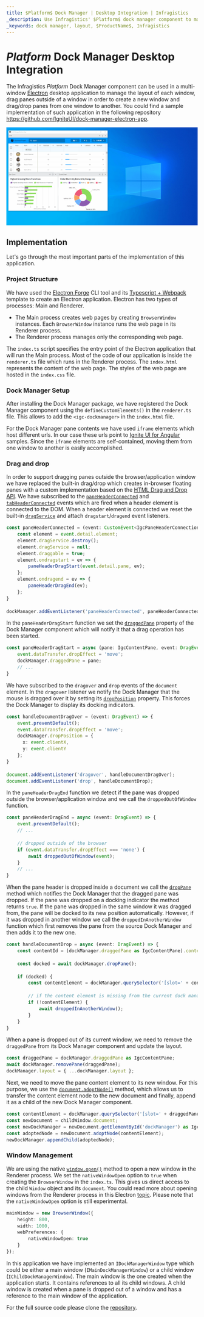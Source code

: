 ```yaml
---
title: $Platform$ Dock Manager | Desktop Integration | Infragistics
_description: Use Infragistics' $Platform$ dock manager component to manage the layout of multi-window Electron desktop application. Check out $ProductName$ dock manager tutorials!
_keywords: dock manager, layout, $ProductName$, Infragistics
---
```

# $Platform$ Dock Manager Desktop Integration

The Infragistics $Platform$ Dock Manager component can be used in a multi-window [Electron](https://www.electronjs.org/) desktop application to manage the layout of each window, drag panes outside of a window in order to create a new window and drag/drop panes from one window to another. You could find a sample implementation of such application in the following repository https://github.com/IgniteUI/dock-manager-electron-app.

<!-- TODO: Add a gif of the application and a link to download the exe -->
<img class="responsive-img" src="../../images/dockmanager-electron-app.gif"
alt="$Platform$ Dock Manager desktop integration"/>

## Implementation

Let's go through the most important parts of the implementation of this application.

### Project Structure

We have used the [Electron Forge](https://www.electronforge.io/) CLI tool and its [Typescript + Webpack](https://www.electronforge.io/templates/typescript-+-webpack-template) template to create an Electron application. Electron has two types of processes: Main and Renderer.
- The Main process creates web pages by creating `BrowserWindow` instances. Each `BrowserWindow` instance runs the web page in its Renderer process.
- The Renderer process manages only the corresponding web page.

The `index.ts` script specifies the entry point of the Electron application that will run the Main process. Most of the code of our application is inside the `renderer.ts` file which runs in the Renderer process. The `index.html` represents the content of the web page. The styles of the web page are hosted in the `index.css` file.

### Dock Manager Setup

After installing the Dock Manager package, we have registered the Dock Manager component using the `defineCustomElements()` in the `renderer.ts` file. This allows to add the `<igc-dockmanager>` in the `index.html` file.

For the Dock Manager pane contents we have used `iframe` elements which host different urls. In our case these urls point to [Ignite UI for Angular](https://www.infragistics.com/products/ignite-ui-angular) samples. Since the `iframe` elements are self-contained, moving them from one window to another is easily accomplished.

### Drag and drop

In order to support dragging panes outside the browser/application window we have replaced the built-in drag/drop which creates in-browser floating panes with a custom implementation based on the [HTML Drag and Drop API](https://developer.mozilla.org/en-US/docs/Web/API/HTML_Drag_and_Drop_API). We have subscribed to the [`paneHeaderConnected`]({environment:infragisticsBaseUrl}/products/ignite-ui/dock-manager/docs/typescript/latest/interfaces/igcdockmanagereventmap.html#paneheaderconnected) and [`tabHeaderConnected`]({environment:infragisticsBaseUrl}/products/ignite-ui/dock-manager/docs/typescript/latest/interfaces/igcdockmanagereventmap.html#tabheaderconnected) events which are fired when a header element is connected to the DOM. When a header element is connected we reset the built-in [`dragService`]({environment:infragisticsBaseUrl}/products/ignite-ui/dock-manager/docs/typescript/latest/interfaces/igcpaneheaderelement.html#dragservice) and attach `dragstart`/`dragend` event listeners.

```ts
const paneHeaderConnected = (event: CustomEvent<IgcPaneHeaderConnectionEventArgs>) => {
    const element = event.detail.element;
    element.dragService.destroy();
    element.dragService = null;
    element.draggable = true;
    element.ondragstart = ev => {
        paneHeaderDragStart(event.detail.pane, ev);
    };
    element.ondragend = ev => {
        paneHeaderDragEnd(ev);
    };
}

dockManager.addEventListener('paneHeaderConnected', paneHeaderConnected);
```


In the `paneHeaderDragStart` function we set the [`draggedPane`]({environment:infragisticsBaseUrl}/products/ignite-ui/dock-manager/docs/typescript/latest/interfaces/igcdockmanagercomponent.html#draggedpane) property of the Dock Manager component which will notify it that a drag operation has been started.

```ts
const paneHeaderDragStart = async (pane: IgcContentPane, event: DragEvent) => {
    event.dataTransfer.dropEffect = 'move';
    dockManager.draggedPane = pane;
    // ...
}
```

We have subscribed to the `dragover` and `drop` events of the `document` element. In the `dragover` listener we notify the Dock Manager that the mouse is dragged over it by setting its [`dropPosition`]({environment:infragisticsBaseUrl}/products/ignite-ui/dock-manager/docs/typescript/latest/interfaces/igcdockmanagercomponent.html#dropposition) property. This forces the Dock Manager to display its docking indicators.

```ts
const handleDocumentDragOver = (event: DragEvent) => {
    event.preventDefault();
    event.dataTransfer.dropEffect = 'move';
    dockManager.dropPosition = {
      x: event.clientX,
      y: event.clientY
    };
}

document.addEventListener('dragover', handleDocumentDragOver);
document.addEventListener('drop', handleDocumentDrop);
```

In the `paneHeaderDragEnd` function we detect if the pane was dropped outside the browser/application window and we call the `droppedOutOfWindow` function.

```ts
const paneHeaderDragEnd = async (event: DragEvent) => {
    event.preventDefault();
    // ...

    // dropped outside of the browser
    if (event.dataTransfer.dropEffect === 'none') {
        await droppedOutOfWindow(event);
    }
    // ...
}
```

When the pane header is dropped inside a document we call the [`dropPane`]({environment:infragisticsBaseUrl}/products/ignite-ui/dock-manager/docs/typescript/latest/interfaces/igcdockmanagercomponent.html#droppane) method which notifies the Dock Manager that the dragged pane was dropped. If the pane was dropped on a docking indicator the method returns `true`. If the pane was dropped in the same window it was dragged from, the pane will be docked to its new position automatically. However, if it was dropped in another window we call the `droppedInAnotherWindow` function which first removes the pane from the source Dock Manager and then adds it to the new one.

```ts
const handleDocumentDrop = async (event: DragEvent) => {
    const contentId = (dockManager.draggedPane as IgcContentPane).contentId;

    const docked = await dockManager.dropPane();

    if (docked) {
        const contentElement = dockManager.querySelector('[slot=' + contentId + ']');
        
        // if the content element is missing from the current dock manager it means it comes from another window
        if (!contentElement) {
            await droppedInAnotherWindow();
        }
    }
}
```

When a pane is dropped out of its current window, we need to remove the `draggedPane` from its Dock Manager component and update the layout.

```ts
const draggedPane = dockManager.draggedPane as IgcContentPane;
await dockManager.removePane(draggedPane);
dockManager.layout = { ...dockManager.layout };
```

Next, we need to move the pane content element to its new window. For this purpose, we use the [`document.adoptNode()`](https://developer.mozilla.org/en-US/docs/Web/API/Document/adoptNode) method, which allows us to transfer the content element node to the new document and finally, append it as a child of the new Dock Manager component.

```ts
const contentElement = dockManager.querySelector('[slot=' + draggedPane.contentId + ']');
const newDocument = childWindow.document;
const newDockManager = newDocument.getElementById('dockManager') as IgcDockManagerComponent;
const adoptedNode = newDocument.adoptNode(contentElement);
newDockManager.appendChild(adoptedNode);
```

### Window Management

We are using the native [`window.open()`](https://developer.mozilla.org/en-US/docs/Web/API/Window/open) method to open a new window in the Renderer process. We set the `nativeWindowOpen` option to `true` when creating the `BrowserWindow` in the `index.ts`. This gives us direct access to the child `Window` object and its `document`. You could read more about opening windows from the Renderer process in this Electron [topic](https://www.electronjs.org/docs/api/window-open). Please note that the `nativeWindowOpen` option is still experimental.

```ts
mainWindow = new BrowserWindow({
    height: 800,
    width: 1000,
    webPreferences: {
        nativeWindowOpen: true
    }
});
```

In this application we have implemented an `IDockManagerWindow` type which could be either a main window (`IMainDockManagerWindow`) or a child window (`IChildDockManagerWindow`). The main window is the one created when the application starts. It contains references to all its child windows. A child window is created when a pane is dropped out of a window and has a reference to the main window of the application.

For the full source code please clone the [repository](https://github.com/IgniteUI/dock-manager-electron-app).
